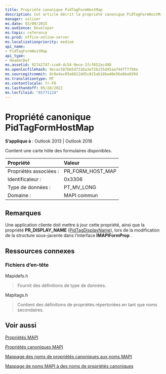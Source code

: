 ```yaml
---
title: Propriété canonique PidTagFormHostMap
description: Cet article décrit la propriété canonique PidTagFormHostMap, qui contient une carte hôte des formulaires disponibles.
manager: soliver
ms.date: 03/09/2015
ms.audience: Developer
ms.topic: reference
ms.prod: office-online-server
ms.localizationpriority: medium
api_name:
- PidTagFormHostMap
api_type:
- HeaderDef
ms.assetid: 92742747-cce0-4c54-9ece-1fcf652ac498
ms.openlocfilehash: 9ecac587bb5d7326a3ef26235d45aa744ff7750a
ms.sourcegitcommit: 8c8e4ac05a6612dd5c815ab18ba40e56a6ba839d
ms.translationtype: MT
ms.contentlocale: fr-FR
ms.lasthandoff: 05/28/2022
ms.locfileid: "65771124"
---
```

# <a name="pidtagformhostmap-canonical-property"></a>Propriété canonique PidTagFormHostMap

  
  
**S’applique à** : Outlook 2013 | Outlook 2016 
  
Contient une carte hôte des formulaires disponibles. 
  
|Propriété |Valeur |
|:-----|:-----|
|Propriétés associées :  <br/> |PR_FORM_HOST_MAP  <br/> |
|Identificateur :  <br/> |0x3306  <br/> |
|Type de données :  <br/> |PT_MV_LONG  <br/> |
|Domaine :  <br/> |MAPI commun  <br/> |
   
## <a name="remarks"></a>Remarques

Une application cliente doit mettre à jour cette propriété, ainsi que la propriété **PR_DISPLAY_NAME** ([PidTagDisplayName](pidtagdisplayname-canonical-property.md)), lors de la modification de la structure sous-jacente dans l’interface **IMAPIFormProp** . 
  
## <a name="related-resources"></a>Ressources connexes

### <a name="header-files"></a>Fichiers d’en-tête

Mapidefs.h
  
> Fournit des définitions de type de données.
    
Mapitags.h
  
> Contient des définitions de propriétés répertoriées en tant que noms secondaires.
    
## <a name="see-also"></a>Voir aussi



[Propriétés MAPI](mapi-properties.md)
  
[Propriétés canoniques MAPI](mapi-canonical-properties.md)
  
[Mappage des noms de propriétés canoniques aux noms MAPI](mapping-canonical-property-names-to-mapi-names.md)
  
[Mappage de noms MAPI à des noms de propriétés canoniques](mapping-mapi-names-to-canonical-property-names.md)

